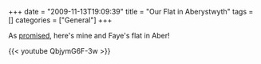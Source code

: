+++
date = "2009-11-13T19:09:39"
title = "Our Flat in Aberystwyth"
tags = []
categories = ["General"]
+++

As [promised][1], here's mine and Faye's flat in Aber!

{{< youtube QbjymG6F-3w >}}

  [1]: http://www.blog.hashbang0.com/2009/11/13/my-new-work-area/
